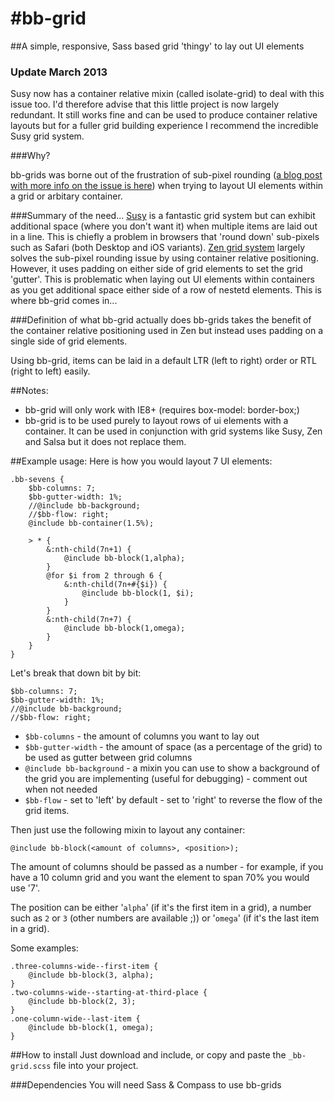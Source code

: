 #bb-grid
=======

##A simple, responsive, Sass based grid 'thingy' to lay out UI elements

### Update March 2013

Susy now has a container relative mixin (called isolate-grid) to deal with this issue too. I'd therefore advise that this little project is now largely redundant. It still works fine and can be used to produce container relative layouts but for a fuller grid building experience I recommend the incredible Susy grid system.

###Why?

bb-grids was borne out of the frustration of sub-pixel rounding (<a href="http://benfra.in/1z3">a blog post with more info on the issue is here</a>) when trying to layout UI elements within a grid or arbitary container.

###Summary of the need...
<a href="http://susy.oddbird.net">Susy</a> is a fantastic grid system but can exhibit additional space (where you don't want it) when multiple items are laid out in a line. This is chiefly a problem in browsers that 'round down' sub-pixels such as Safari (both Desktop and iOS variants).
<a href="http://zengrids.com">Zen grid system</a> largely solves the sub-pixel rounding issue by using container relative positioning. However, it uses padding on either side of grid elements to set the grid 'gutter'. This is problematic when laying out UI elements within containers as you get additional space either side of a row of nestetd elements. This is where bb-grid comes in...

###Definition of what bb-grid actually does
bb-grids takes the benefit of the container relative positioning used in Zen but instead uses padding on a single side of grid elements.

Using bb-grid, items can be laid in a default LTR (left to right) order or RTL (right to left) easily.

##Notes:
- bb-grid will only work with IE8+ (requires box-model: border-box;)
- bb-grid is to be used purely to layout rows of ui elements with a container. It can be used in conjunction with grid systems like Susy, Zen and Salsa but it does not replace them.

##Example usage:
Here is how you would layout 7 UI elements:

````
.bb-sevens {
	$bb-columns: 7;
	$bb-gutter-width: 1%;
	//@include bb-background;
	//$bb-flow: right;
	@include bb-container(1.5%);

	> * {
		&:nth-child(7n+1) {
			@include bb-block(1,alpha);
		}
		@for $i from 2 through 6 {
			&:nth-child(7n+#{$i}) {
				@include bb-block(1, $i);
			}
		}
		&:nth-child(7n+7) {
			@include bb-block(1,omega);
		}
	}
}
````

Let's break that down bit by bit:

````
$bb-columns: 7;
$bb-gutter-width: 1%;
//@include bb-background;
//$bb-flow: right;
````

- ```$bb-columns``` - the amount of columns you want to lay out
- ```$bb-gutter-width``` - the amount of space (as a percentage of the grid) to be used as gutter between grid columns
- ```@include bb-background``` - a mixin you can use to show a background of the grid you are implementing (useful for debugging) - comment out when not needed
- ```$bb-flow``` - set to 'left' by default - set to 'right' to reverse the flow of the grid items.

Then just use the following mixin to layout any container:

```@include bb-block(<amount of columns>, <position>);```

The amount of columns should be passed as a number - for example, if you have a 10 column grid and you want the element to span 70% you would use '7'.

The position can be either '```alpha```' (if it's the first item in a grid), a number such as ```2``` or ```3``` (other numbers are available ;)) or '```omega```' (if it's the last item in a grid).

Some examples:

````
.three-columns-wide--first-item {
	@include bb-block(3, alpha);
}
.two-columns-wide--starting-at-third-place {
	@include bb-block(2, 3);
}
.one-column-wide--last-item {
	@include bb-block(1, omega);
}
````

##How to install
Just download and include, or copy and paste the ```_bb-grid.scss``` file into your project.

###Dependencies
You will need Sass & Compass to use bb-grids
